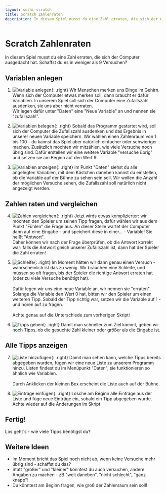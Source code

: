 ```yaml
---
layout: sushi-scratch
title: Scratch Zahlenraten
description: In diesem Spiel musst du eine Zahl erraten, die sich der Computer ausgedacht hat. Schaffst du es in weniger als 9 Versuchen?
---
```


# Scratch Zahlenraten

In diesem Spiel musst du eine Zahl erraten, die sich der Computer ausgedacht hat. Schaffst du es in weniger als 9 Versuchen?

## Variablen anlegen

1. ![Variable anlegen](scratch-zahlenraten/01-variable.PNG){: .right}
Wir Menschen merken uns Dinge im Gehirn. Wenn sich der Computer etwas merken soll, dann braucht er dafür Variablen. In unserem Spiel soll sich der Computer eine Zufallszahl ausdenken, sie uns aber nicht verraten.<br/>
Wir legen dafür unter "Daten" eine "Neue Variable" an und nennen sie "zufallszahl".

2. ![Variablen belegen](scratch-zahlenraten/03-versuche-uebrig.PNG){: .right}
Sobald das Programm gestartet wird, soll sich der Computer die Zufallszahl ausdenken und das Ergebnis in unserer neuen Variable speichern. Wir wählen einen Zahlenraum von 1 bis 100 - du kannst das Spiel aber natürlich einfacher oder schwieriger machen.
Zusätzlich möchten wir mitzählen, wie viele Versuche noch übrig sind. Dafür erstellen wir eine weitere Variable "versuche übrig" und setzen sie am Beginn auf den Wert 9.

3. ![Variablen anzeigen](scratch-zahlenraten/04-versuche-uebrig.PNG){: .right}
Im Punkt "Daten" siehst du alle angelegten Variablen, mit dem Kästchen daneben kannst du einstellen, ob die Variable auf der Bühne zu sehen sein soll. Wir wollen die Anzahl der möglichen Versuche sehen, die Zufallszahl soll natürlich nicht angezeigt werden.

## Zahlen raten und vergleichen
4. ![Zahlen vergleichen](scratch-zahlenraten/07-falls.PNG){: .right}
Jetzt wirds etwas komplizierter: wir möchten den Spieler um seinen Tipp fragen, dafür wählen wir aus dem Punkt "Fühlen" die Frage aus. An dieser Stelle wartet der Computer dann auf eine Eingabe - und speichert diese in einer... - Variable! Sie heißt "Antwort".<br/>
Daher können wir nach der Frage überprüfen, ob die Antwort korrekt war: falls die Antwort gleich unserer Zufallszahl ist, dann hat der Spieler die Zahl erraten!

5. ![Schleife](scratch-zahlenraten/08-falls.PNG){: .right}
Im Moment hätten wir dann genau einen Versuch - wahrscheinlich ist das zu wenig. Wir brauchen eine Schleife, und müssen so oft fragen, bis der Spieler die richtige Antwort erraten hat (oder zu viele Versuche benötigt hat).<br/><br/>Dafür legen wir uns eine neue Variable an, wir nennen sie "erraten". Solange die Variable den Wert 0 hat, bitten wir den Spieler um einen weiteren Tipp. Sobald der Tipp richtig war, setzen wir die Variable auf 1 - und hören auf zu fragen.<br/><br/>Achte genau auf die Unterschiede zum vorherigen Skript!

6. ![Tipps geben](scratch-zahlenraten/09-kleiner.PNG){: .right}
Damit man schneller zum Ziel kommt, geben wir noch Tipps, ob die gesuchte Zahl kleiner oder größer als die Eingabe ist.

## Alle Tipps anzeigen

7. ![Liste hinzufügen](scratch-zahlenraten/10-liste.PNG){: .right}
Damit man sehen kann, welche Tipps bereits abgegeben wurden, fügen wir eine neue Liste zu unserem Programm hinzu. Listen findest du im Menüpunkt "Daten", sie funktionieren so ähnlich wie Variablen.<br/><br/>
Durch Anklicken der kleinen Box erscheint die Liste auch auf der Bühne.

8. ![Einträge einfügen](scratch-zahlenraten/11-liste.PNG){: .right}
Lösche am Beginn alle Einträge aus der Liste und füge neue Einträge ein, sobald ein Tipp abgegeben wurde. Achte wieder auf die Änderungen im Skript.

## Fertig!
Los geht´s - wie viele Tipps benötigst du?

## Weitere Ideen
* Im Moment bricht das Spiel noch nicht ab, wenn keine Versuche mehr übrig sind - schaffst du das?
* Statt "größer" und "kleiner" könntest du auch versuchen, andere Angaben zu machen - zB "weit daneben", "nicht schlecht", "ganz knapp"!
* Du könntest am Beginn fragen, wie groß der Zahlenraum sein soll!
